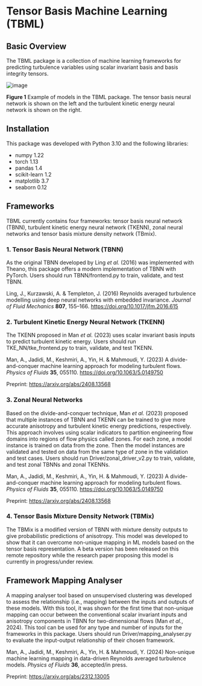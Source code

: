 # Tensor Basis Machine Learning (TBML)

## Basic Overview
The TBML package is a collection of machine learning frameworks for predicting turbulence variables using scalar invariant basis and basis integrity tensors.

![image](https://github.com/user-attachments/assets/f475e160-cfce-41b0-a813-76982b5fc425)

**Figure 1** Example of models in the TBML package. The tensor basis neural network is shown on the left and the turbulent kinetic energy neural network is shown on the right.

## Installation
This package was developed with Python 3.10 and the following libraries:
- numpy 1.22
- torch 1.13
- pandas 1.4
- scikit-learn 1.2
- matplotlib 3.7
- seaborn 0.12

## Frameworks
TBML currently contains four frameworks: tensor basis neural network (TBNN), turbulent kinetic energy neural network (TKENN), zonal neural networks and tensor basis mixture density network (TBmix).

### 1. Tensor Basis Neural Network (TBNN)
As the original TBNN developed by Ling *et al.* (2016) was implemented with Theano, this package offers a modern implementation of TBNN with PyTorch. Users should run TBNN/frontend.py to train, validate, and test TBNN.

Ling, J., Kurzawski, A. & Templeton, J. (2016) Reynolds averaged turbulence modelling using deep neural networks with embedded invariance. *Journal of Fluid Mechanics* **807**, 155–166. https://doi.org/10.1017/jfm.2016.615

### 2. Turbulent Kinetic Energy Neural Network (TKENN)
The TKENN proposed in Man *et al.* (2023) uses scalar invariant basis inputs to predict turbulent kinetic energy. Users should run TKE_NN/tke_frontend.py to train, validate, and test TKENN.

Man, A., Jadidi, M., Keshmiri, A., Yin, H. & Mahmoudi, Y. (2023) A divide-and-conquer machine learning approach for modeling turbulent flows. *Physics of Fluids* **35**, 055110. https://doi.org/10.1063/5.0149750

Preprint: https://arxiv.org/abs/2408.13568

### 3. Zonal Neural Networks
Based on the divide-and-conquer technique, Man *et al.* (2023) proposed that multiple instances of TBNN and TKENN can be trained to give more accurate anisotropy and turbulent kinetic energy predictions, respectively. This approach involves using scalar indicators to partition engineering flow domains into regions of flow physics called zones. For each zone, a model instance is trained on data from the zone. Then the model instances are validated and tested on data from the same type of zone in the validation and test cases. Users should run Driver/zonal_driver_v2.py to train, validate, and test zonal TBNNs and zonal TKENNs.

Man, A., Jadidi, M., Keshmiri, A., Yin, H. & Mahmoudi, Y. (2023) A divide-and-conquer machine learning approach for modeling turbulent flows. *Physics of Fluids* **35**, 055110. https://doi.org/10.1063/5.0149750

Preprint: https://arxiv.org/abs/2408.13568

### 4. Tensor Basis Mixture Density Network (TBMix)
The TBMix is a modified version of TBNN with mixture density outputs to give probabilistic predictions of anisotropy. This model was developed to show that it can overcome non-unique mapping in ML models based on the tensor basis representation. A beta version has been released on this remote repository while the research paper proposing this model is currently in progress/under review.

## Framework Mapping Analyser
A mapping analyser tool based on unsupervised clustering was developed to assess the relationship (i.e., mapping) between the inputs and outputs of these models. With this tool, it was shown for the first time that non-unique mapping can occur between the conventional scalar invariant inputs and anisotropy components in TBNN for two-dimensional flows (Man *et al.*, 2024). This tool can be used for any type and number of inputs for the frameworks in this package. Users should run Driver/mapping_analyser.py to evaluate the input-output relationship of their chosen framework.

Man, A., Jadidi, M., Keshmiri, A., Yin, H. & Mahmoudi, Y. (2024) Non-unique machine learning mapping in data-driven Reynolds averaged turbulence models. *Physics of Fluids* **36**, accepted/in press.

Preprint: https://arxiv.org/abs/2312.13005
